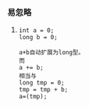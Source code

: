 ### 易忽略

1. 
    ```
    int a = 0;
    long b = 0;
    
    a+b自动扩展为long型。
    而
    a += b;
    相当与
    long tmp = 0;
    tmp = tmp + b;
    a=(tmp);
    ``` 



